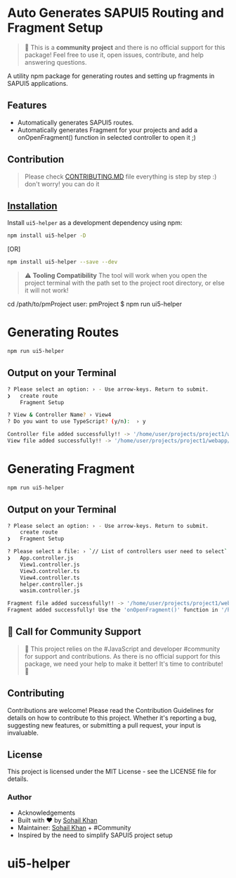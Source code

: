 # Auto Generates SAPUI5 Routing and Fragment Setup

> :wave: This is a **community project** and there is no official support for this package! Feel free to use it, open issues, contribute, and help answering questions.
>  
A utility npm package for generating routes and setting up fragments in SAPUI5 applications.

## Features

- Automatically generates SAPUI5 routes.
- Automatically generates Fragment for your projects and add a onOpenFragment() function in selected controller to open it ;)

## Contribution

> Please check [CONTRIBUTING.MD](https://github.com/sohail9744/ui5-helper/blob/main/CONTRIBUTING.MD) file everything is step by step :) don't worry! you can do it

## [Installation](https://github.com/sohail9744/ui5-helper/blob/main/CONTRIBUTING.MD)

Install `ui5-helper` as a development dependency using npm:

```bash
npm install ui5-helper -D
```
[OR]
```bash
npm install ui5-helper --save --dev
```

> :warning: **Tooling Compatibility**
The tool will work when you open the project terminal with the path set to the project root directory, or else it will not work!

cd /path/to/pmProject
user: pmProject $ npm run ui5-helper

# Generating Routes

```bash
npm run ui5-helper
```
## Output on your Terminal

```bash
? Please select an option: › - Use arrow-keys. Return to submit.
❯   create route
    Fragment Setup

? View & Controller Name? › View4
? Do you want to use TypeScript? (y/n):  › y

Controller file added successfully!! -> '/home/user/projects/project1/webapp/controller/View4.controller.ts'
View file added successfully!! -> '/home/user/projects/project1/webapp/view/View4.view.xml'
```

# Generating Fragment

```bash
npm run ui5-helper
```
## Output on your Terminal

```bash
? Please select an option: › - Use arrow-keys. Return to submit.
    create route
❯   Fragment Setup

? Please select a file: › `// List of controllers user need to select`
❯   App.controller.js
    View1.controller.js
    View3.controller.ts
    View4.controller.ts
    helper.controller.js
    wasim.controller.js

Fragment file added successfully!! -> '/home/user/projects/project1/webapp/fragment/App.fragment.xml'
Fragment added successfully! Use the 'onOpenFragment()' function in '/home/user/projects/project1/webapp/controller/App.controller.js' to open it.
```

## 📢 Call for Community Support
> 🚀 This project relies on the #JavaScript and developer #community for support and contributions. As there is no official support for this package, we need your help to make it better! It's time to contribute! 💪

## Contributing
Contributions are welcome! Please read the Contribution Guidelines for details on how to contribute to this project. Whether it's reporting a bug, suggesting new features, or submitting a pull request, your input is invaluable.

## License
This project is licensed under the MIT License - see the LICENSE file for details.

### Author
- Acknowledgements
- Built with ❤️ by [Sohail Khan](https://www.linkedin.com/in/sohail9744/)
- Maintainer: [Sohail Khan](https://www.linkedin.com/in/sohail9744/) + #Community
- Inspired by the need to simplify SAPUI5 project setup
# ui5-helper
